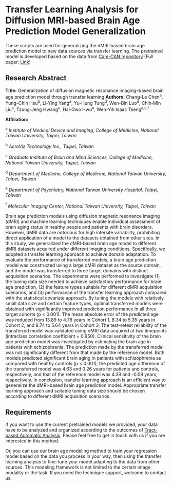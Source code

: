 # Transfer Learning Analysis for Diffusion MRI-based Brain Age Prediction Model Generalization

These scripts are used for generalizing the dMRI-based brain age prediction model to new data sources via transfer learning. 
The pretrained model is developed based on the data from [Cam-CAN repository](https://www.cam-can.org/)
(Full paper: [Link](https://www.sciencedirect.com/science/article/pii/S1053811920303189))

## Research Abstract
**Title:** Generalization of diffusion magnetic resonance imaging–based brain age prediction model through transfer learning
**Authors:** Chang-Le Chen<sup>a</sup>, Yung-Chin Hsu<sup>b</sup>, Li-Ying Yang<sup>a</sup>, Yu-Hung Tung<sup>d</sup>, 
Wen-Bin Luo<sup>d</sup>, Chih‐Min Liu<sup>e</sup>, Tzung‐Jeng Hwang<sup>e</sup>, Hai‐Gwo Hwu<sup>e</sup>, Wen-Yih Isaac Tseng<sup>a,c,f</sup>

**Affiliation:**

<sup>a</sup> *Institute of Medical Device and Imaging, College of Medicine, National Taiwan University, Taipei, Taiwan*

<sup>b</sup> *AcroViz Technology Inc., Taipei, Taiwan*

<sup>c</sup> *Graduate Institute of Brain and Mind Sciences, College of Medicine, National Taiwan University, Taipei, Taiwan*

<sup>d</sup> *Department of Medicine, College of Medicine, National Taiwan University, Taipei, Taiwan*

<sup>e</sup> *Department of Psychiatry, National Taiwan University Hospital, Taipei, Taiwan*

<sup>f</sup> *Molecular Imaging Center, National Taiwan University, Taipei, Taiwan*

Brain age prediction models using diffusion magnetic resonance imaging (dMRI) and machine learning techniques enable individual assessment of brain aging status in healthy people and patients with brain disorders. 
However, dMRI data are notorious for high intersite variability, prohibiting direct application of a model to the datasets obtained from other sites. 
In this study, we generalized the dMRI-based brain age model to different dMRI datasets acquired under different imaging conditions. 
Specifically, we adopted a transfer learning approach to achieve domain adaptation. 
To evaluate the performance of transferred models, a brain age prediction model was constructed using a large dMRI dataset as the source domain, and the model was transferred to three target domains with distinct acquisition scenarios. 
The experiments were performed to investigate (1) the tuning data size needed to achieve satisfactory performance for brain age prediction, (2) the feature types suitable for different dMRI acquisition scenarios, and (3) performance of the transfer learning approach compared with the statistical covariate approach. 
By tuning the models with relatively small data size and certain feature types, optimal transferred models were obtained with significantly improved prediction performance in all three target cohorts (p < 0.001). 
The mean absolute error of the predicted age was reduced from 13.89 to 4.78 years in Cohort 1, 8.34 to 5.35 years in Cohort 2, and 8.74 to 5.64 years in Cohort 3. 
The test–retest reliability of the transferred model was validated using dMRI data acquired at two timepoints (intraclass correlation coefficient = 0.950). 
Clinical sensitivity of the brain age prediction model was investigated by estimating the brain age in patients with schizophrenia. 
The prediction made by the transferred model was not significantly different from that made by the reference model. 
Both models predicted significant brain aging in patients with schizophrenia as compared with healthy controls (p < 0.001); the predicted age difference of the transferred model was 4.63 and 0.26 years for patients and controls, respectively, and that of the reference model was 4.39 and -0.09 years, respectively. 
In conclusion, transfer learning approach is an efficient way to generalize the dMRI-based brain age prediction model. 
Appropriate transfer learning approach and suitable tuning data size should be chosen according to different dMRI acquisition scenarios.

## Requirements
If you want to use the current pretrained models we provided, your data have to be analyzed and organized according to the outcomes of [Tract-based Automatic Analysis](https://onlinelibrary.wiley.com/doi/full/10.1002/hbm.22854).
Please feel free to get in touch with us if you are interested in this method.

Or, you can use our brain age modeling method to train your regression model based on the data you process in your way, then using the transfer learning analysis to fine-tune your model adapting to the data from other sources.
This modeling framework is not limited to the certain image modality or the task. If you need the technique support, welcome to contact us.




